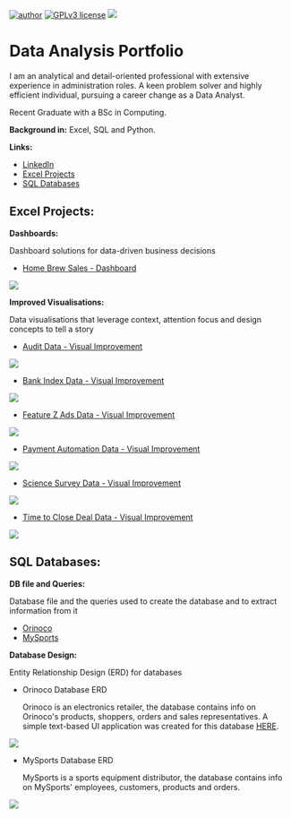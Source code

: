 [![author](https://img.shields.io/badge/author-DouglasLink-red.svg)](https://www.linkedin.com/in/douglas-dezordi-link-813b86170/) [![GPLv3 license](https://img.shields.io/badge/License-GPLv3-blue.svg)](http://perso.crans.org/besson/LICENSE.html)
  <img src="/images/DA banner.jpg" >
</p>

# Data Analysis Portfolio

I am an analytical and detail-oriented professional with extensive experience in administration roles. A keen problem solver and highly efficient individual, pursuing a career change as a Data Analyst.</p>
Recent Graduate with a BSc in Computing.

**Background in:** Excel, SQL and Python. 

**Links:**
* [LinkedIn](https://bit.ly/3pjKRMo)
* [Excel Projects](#excel-projects)
* [SQL Databases](#sql-databases)

## Excel Projects:

**Dashboards:** </p>
Dashboard solutions for data-driven business decisions 

* [Home Brew Sales - Dashboard](https://github.com/DougLink/DataAnalysis/blob/main/Excel/Coffee%20Shop%20Sales%20-%20Dashboard.xlsx)
<img src="https://github.com/DougLink/DataAnalysis/blob/main/images/Home%20Brew%20Dashboard.jpg" >

**Improved Visualisations:** </p>
Data visualisations that leverage context, attention focus and design concepts to tell a story

* [Audit Data - Visual Improvement](https://github.com/DougLink/DataAnalysis/blob/main/Excel/Audit%20Data.xlsx)
<img src="https://github.com/DougLink/DataAnalysis/blob/main/images/Audit%20-%20Improved.jpg" >

* [Bank Index Data - Visual Improvement](https://github.com/DougLink/DataAnalysis/blob/main/Excel/Bank%20Index%20Data.xlsx)
<img src="https://github.com/DougLink/DataAnalysis/blob/main/images/Bank%20Index%20-%20Improved.jpg" >

* [Feature Z Ads Data - Visual Improvement](https://github.com/DougLink/DataAnalysis/blob/main/Excel/Feature%20Z%20Ads%20Data.xlsx)
<img src="https://github.com/DougLink/DataAnalysis/blob/main/images/Feature%20Z%20Ads%20-%20Improved.jpg" >

* [Payment Automation Data - Visual Improvement](https://github.com/DougLink/DataAnalysis/blob/main/Excel/Payment%20Automation%20Data.xlsx)
<img src="https://github.com/DougLink/DataAnalysis/blob/main/images/Payment%20Automation%20-%20Improved.jpg" >

* [Science Survey Data - Visual Improvement](https://github.com/DougLink/DataAnalysis/blob/main/Excel/Science%20Survey%20Data.xlsx)
<img src="https://github.com/DougLink/DataAnalysis/blob/main/images/Science%20Survey%20-%20Improved.png" >

* [Time to Close Deal Data - Visual Improvement](https://github.com/DougLink/DataAnalysis/blob/main/Excel/Time%20to%20Close%20Deal%20Data.xlsx)
<img src="https://github.com/DougLink/DataAnalysis/blob/main/images/Time%20to%20Close%20Deal%20-%20Improved.jpg" >

## SQL Databases:

**DB file and Queries:** </p>
Database file and the queries used to create the database and to extract information from it

* [Orinoco](https://github.com/DougLink/DataAnalysis/tree/main/SQL/Orinoco)
* [MySports](https://github.com/DougLink/DataAnalysis/tree/main/SQL/MySports)

**Database Design:** </p>
Entity Relationship Design (ERD) for databases

* Orinoco Database ERD </p>
Orinoco is an electronics retailer, the database contains info on Orinoco's products, shoppers, orders and sales representatives. A simple text-based UI application was created for this database [HERE](https://github.com/DougLink/Orinoco).
<img src="https://github.com/DougLink/DataAnalysis/blob/main/images/Orinoco-ERD.jpg" >

* MySports Database ERD </p>
MySports is a sports equipment distributor, the database contains info on MySports' employees, customers, products and orders.
<img src="https://github.com/DougLink/DataAnalysis/blob/main/images/MYSports%20-%20ERD.jpg" >
